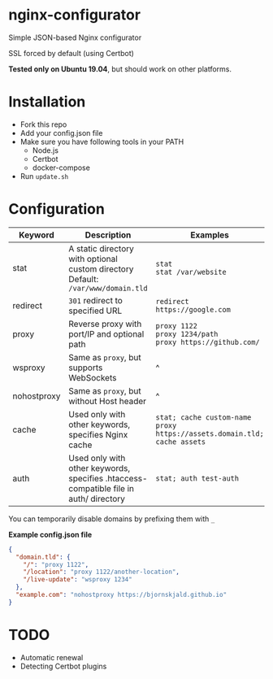 # nginx-configurator
Simple JSON-based Nginx configurator

SSL forced by default (using Certbot)

**Tested only on Ubuntu 19.04**, but should work on other platforms.

# Installation
- Fork this repo
- Add your config.json file
- Make sure you have following tools in your PATH
  * Node.js
  * Certbot
  * docker-compose
- Run `update.sh`

# Configuration
|   Keyword   | Description | Examples |
|  ---------  | ----------- | -------- |
|     stat    | A static directory with optional custom directory<br>Default: `/var/www/domain.tld` | `stat`<br>`stat /var/website` |
|   redirect  | `301` redirect to specified URL | `redirect https://google.com` |
|    proxy    | Reverse proxy with port/IP and optional path | `proxy 1122`<br>`proxy 1234/path`<br>`proxy https://github.com/` |
|   wsproxy   | Same as `proxy`, but supports WebSockets | ^ |
| nohostproxy | Same as `proxy`, but without Host header | ^ |
|    cache    | Used only with other keywords, specifies Nginx cache | `stat; cache custom-name`<br>`proxy https://assets.domain.tld; cache assets` |
|     auth    | Used only with other keywords, specifies .htaccess-compatible file in auth/ directory | `stat; auth test-auth` |

You can temporarily disable domains by prefixing them with `_`

**Example config.json file**
```json
{
  "domain.tld": {
    "/": "proxy 1122",
    "/location": "proxy 1122/another-location",
    "/live-update": "wsproxy 1234"
  },
  "example.com": "nohostproxy https://bjornskjald.github.io"
}
```

# TODO
- Automatic renewal
- Detecting Certbot plugins
